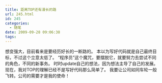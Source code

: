 ```yaml
---
title: 距离TOP还有漫长的路
url: 245.html
id: 245
categories:
  - 随笔
date: 2009-09-28 09:06:38
tags:
---
```


想变强大，目前看来是要经历好长的一断路的。 本以为写好代码就是自己最终目标，不过这个立意太低了。 “程序员”这个魔咒，要摆脱它，就要努力去尝试不同的角色，不同的新事务。 时时update自己的想法，因为想法主导了自己的发展。 现在，我对TOP的理解已经不是写好代码那么简单了。 我要让公司如同车轮一般飞转。公司的需要才是我的使命！